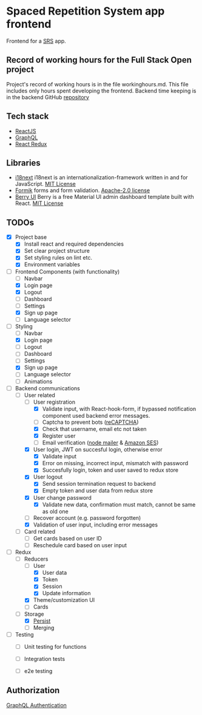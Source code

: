 # Spaced Repetition System app frontend
Frontend for a [SRS](https://en.wikipedia.org/wiki/Spaced_repetition) app.

## Record of working hours for the Full Stack Open project
Project's record of working hours is in the file workinghours.md.
This file includes only hours spent developing the frontend.
Backend time keeping is in the backend GitHub [repository](https://github.com/jj-stigell/srs-app-backend)

## Tech stack
- [ReactJS](https://reactjs.org/)
- [GraphQL](https://graphql.org/)
- [React Redux](https://react-redux.js.org/)

## Libraries
- [i18next](https://www.i18next.com/) i18next is an internationalization-framework written in and for JavaScript. [MIT License](https://github.com/i18next/i18next/blob/master/LICENSE)
- [Formik](https://formik.org/) forms and form validation. [Apache-2.0 license](https://github.com/jaredpalmer/formik/blob/master/LICENSE)
- [Berry UI](https://github.com/codedthemes/berry-free-react-admin-template) Berry is a free Material UI admin dashboard template built with React. [MIT License](https://github.com/codedthemes/berry-free-react-admin-template/blob/main/LICENSE)

## TODOs
- [X] Project base
    - [X] Install react and required dependencies
    - [X] Set clear project structure
    - [X] Set styling rules on lint etc.
    - [X] Environment variables
- [ ] Frontend Components (with functionality)
    - [ ] Navbar
    - [X] Login page
    - [X] Logout
    - [ ] Dashboard
    - [ ] Settings
    - [X] Sign up page
    - [ ] Language selector
- [ ] Styling
    - [ ] Navbar
    - [X] Login page
    - [ ] Logout
    - [ ] Dashboard
    - [ ] Settings
    - [X] Sign up page
    - [ ] Language selector
    - [ ] Animations
- [ ] Backend communications
    - [ ] User related
        - [ ] User registration
            - [X] Validate input, with React-hook-form, if bypassed notification component used backend error messages.
            - [ ] Captcha to prevent bots ([reCAPTCHA](https://www.google.com/recaptcha/about/))
            - [X] Check that username, email etc not taken
            - [X] Register user
            - [ ] Email verification ([node mailer](https://nodemailer.com/about/) & [Amazon SES](https://aws.amazon.com/ses/))
        - [X] User login, JWT on succesful login, otherwise error
            - [X] Validate input
            - [X] Error on missing, incorrect input, mismatch with password
            - [X] Succesfully login, token and user saved to redux store
        - [X] User logout
            - [X] Send session termination request to backend
            - [X] Empty token and user data from redux store
        - [X] User change password
            - [X] Validate new data, confirmation must match, cannot be same as old one
        - [ ] Recover account (e.g. password forgotten)
        - [X] Validation of user input, including error messages
    - [ ] Card related
        - [ ] Get cards based on user ID
        - [ ] Reschedule card based on user input
- [ ] Redux
    - [ ] Reducers
        - [ ] User
            - [X] User data
            - [X] Token
            - [X] Session
            - [X] Update information
        - [X] Theme/customization UI
        - [ ] Cards
    - [ ] Storage
        - [X] [Persist](https://blog.logrocket.com/persist-state-redux-persist-redux-toolkit-react/)
        - [ ] Merging
- [ ] Testing
    - [ ] Unit testing for functions
    - [ ] Integration tests
    - [ ] e2e testing


## Authorization

[GraphQL Authentication](https://www.apollographql.com/docs/react/networking/authentication/)
